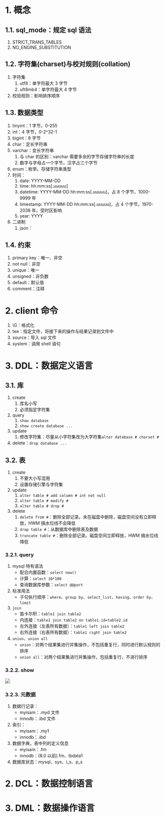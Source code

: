 # 1. 概念

## 1.1. sql_mode：规定 sql 语法

1.  STRICT_TRANS_TABLES
2.  NO_ENGINE_SUBSTITUTION

## 1.2. 字符集(charset)与校对规则(collation)

1. 字符集
   1. utf8：单字符最大 3 字节
   2. uft8mb4：单字符最大 4 字节
2. 校验规则：影响排序顺序

## 1.3. 数据类型

1. tinyint：1 字节，0-255
2. int：4 字节，0-2^32-1
3. bigint：8 字节
4. char：定长字符串
5. varchar：变长字符串
   1. 与 char 的区别：varchar 需要多余的字节存储字符串的长度
   2. 数字与字母占一个字节，汉字占三个字节
6. enum：枚举。存储字符串类型
7. 时间：
   1. date: YYYY-MM-DD
   2. time: hh:mm:ss[.uuuuu]
   3. datetime: YYYY-MM-DD hh:mm:ss[.uuuuu]，占 8 个字节，1000-9999 年
   4. timestamp: YYYY-MM-DD hh:mm:ss[.uuuuu]，占 4 个字节，1970-2038 年，受时区影响
   5. year: YYYY
8. 二进制
   1. json：

## 1.4. 约束

1. primary key：唯一、非空
2. not null：非空
3. unique：唯一
4. unsigned：非负数
5. default：默认值
6. comment：注释

# 2. client 命令

1.  \G：格式化
2.  tee：指定文件，将接下来的操作与结果记录到文件中
3.  source：导入 sql 文件
4.  system：调用 shell 语句

# 3. DDL：数据定义语言

## 3.1. 库

1. create
   1. 库名小写
   2. 必须指定字符集
2. query
   1. `show database`
   2. `show create database ...`
3. update
   1. 修改字符集：尽量从小字符集改为大字符集`alter database # charset #`
4. delete：`drop database ...`

## 3.2. 表

1. create
   1. 不要大小写混用
   2. 设置存储引擎与字符集
2. update
   1. `alter table # add column # int not null`
   2. `alter table # modify #`
   3. `alter table # drop #`
3. delete
   1. `delete from #`：删除全部记录。未在磁盘中删除，磁盘空间没有立即释放，HWM 搞水位线不会降低
   2. `drop table #`：从数据库中删除表及数据
   3. `truncate table #`：删除全部记录。磁盘空间立即释放，HWM 搞水位线降低

### 3.2.1. query

1. mysql 特有语法
   - 配合内置函数：`select now()`
   - 计算：`select 10*100`
   - 查询数据库参数：`select @@port`
2. 标准用法
   - 子句执行顺序：`where`、`group by`、`select_list`、`having`、`order by`、`limit`
3. `join`
   - 笛卡尔积：`table1 join table2`
   - 内连接：`table1 join table2 on table1.id=table2.id`
   - 左外连接（左表所有数据）：`table1 left join table2`
   - 右外连接（右表所有数据）：`table1 right join table2`
4. `union`、`union all`
   - `union`：对两个结果集进行并集操作，不包括重复行，同时进行默认规则的排序
   - `union all`：对两个结果集进行并集操作，包括重复行，不进行排序

### 3.2.2. show

![](./images/show.jpg)

### 3.2.3. 元数据

1. 数据行记录：
   - myisam：.myd 文件
   - innodb：.ibd 文件
2. 索引：
   - myisam：.my1
   - innodb：.ibd
3. 数据字典，表中列的定义信息
   - myisam：.fm
   - innodb：(8.0 以前).fm、ibdata1
4. 数据库状态：mysql、sys、i_s、p_s

# 2. DCL：数据控制语言

# 3. DML：数据操作语言
